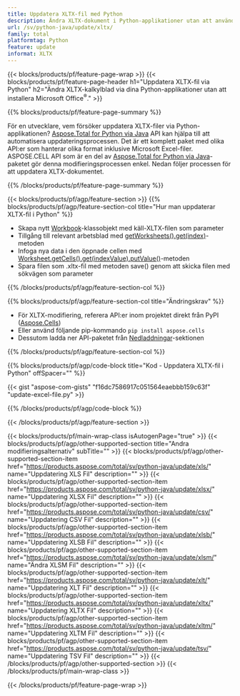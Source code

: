 ```yaml
---
title: Uppdatera XLTX-fil med Python
description: Ändra XLTX-dokument i Python-applikationer utan att använda Microsoft Excel. 
url: /sv/python-java/update/xltx/
family: total
platformtag: Python
feature: update
informat: XLTX
---
```

{{< blocks/products/pf/feature-page-wrap >}}
{{< blocks/products/pf/feature-page-header h1="Uppdatera XLTX-fil via Python" h2="Ändra XLTX-kalkylblad via dina Python-applikationer utan att installera Microsoft Office<sup>&reg;</sup>." >}}

{{% blocks/products/pf/feature-page-summary %}}

För en utvecklare, vem försöker uppdatera XLTX-filer via Python-applikationen? [Aspose.Total for Python via Java](https://products.aspose.com/total/python-java/) API kan hjälpa till att automatisera uppdateringsprocessen. Det är ett komplett paket med olika API:er som hanterar olika format inklusive Microsoft Excel-filer. ASPOSE.CELL API som är en del av [Aspose.Total for Python via Java](https://products.aspose.com/total/python-java/)-paketet gör denna modifieringsprocessen enkel. Nedan följer processen för att uppdatera XLTX-dokumentet.

{{% /blocks/products/pf/feature-page-summary %}}

{{< blocks/products/pf/agp/feature-section >}}
{{% blocks/products/pf/agp/feature-section-col title="Hur man uppdaterar XLTX-fil i Python" %}}

- Skapa nytt [Workbook](https://reference.aspose.com/cells/python-java/asposecells.api/Workbook)-klassobjekt med käll-XLTX-filen som parameter
- Tillgång till relevant arbetsblad med [getWorksheets().get(index)](https://reference.aspose.com/cells/python/asposecells.api/workbook#Worksheets)-metoden
- Infoga nya data i den öppnade cellen med [Worksheet.getCells().get(indexValue).putValue()](https://reference.aspose.com/cells/python/asposecells.api/worksheet#Cells)-metoden
- Spara filen som .xltx-fil med metoden save() genom att skicka filen med sökvägen som parameter

{{% /blocks/products/pf/agp/feature-section-col %}}

{{% blocks/products/pf/agp/feature-section-col title="Ändringskrav" %}}

- För XLTX-modifiering, referera API:er inom projektet direkt från PyPI ([Aspose.Cells](https://pypi.org/project/aspose-cells/))
- Eller använd följande pip-kommando ```pip install aspose.cells``` 
- Dessutom ladda ner API-paketet från [Nedladdningar](https://downloads.aspose.com/cells/python-java)-sektionen

{{% /blocks/products/pf/agp/feature-section-col %}}

{{% blocks/products/pf/agp/code-block title="Kod - Uppdatera XLTX-fil i Python" offSpacer="" %}}

{{< gist "aspose-com-gists" "f16dc7586917c051564eaebbb159c63f" "update-excel-file.py" >}}

{{% /blocks/products/pf/agp/code-block %}}

{{< /blocks/products/pf/agp/feature-section >}}

{{< blocks/products/pf/main-wrap-class isAutogenPage="true" >}}
{{< blocks/products/pf/agp/other-supported-section title="Andra modifieringsalternativ" subTitle="" >}}
{{< blocks/products/pf/agp/other-supported-section-item href="https://products.aspose.com/total/sv/python-java/update/xls/" name="Uppdatering XLS Fil" description="" >}}
{{< blocks/products/pf/agp/other-supported-section-item href="https://products.aspose.com/total/sv/python-java/update/xlsx/" name="Uppdatering XLSX Fil" description="" >}}
{{< blocks/products/pf/agp/other-supported-section-item href="https://products.aspose.com/total/sv/python-java/update/csv/" name="Uppdatering CSV Fil" description="" >}}
{{< blocks/products/pf/agp/other-supported-section-item href="https://products.aspose.com/total/sv/python-java/update/xlsb/" name="Uppdatering XLSB Fil" description="" >}}
{{< blocks/products/pf/agp/other-supported-section-item href="https://products.aspose.com/total/sv/python-java/update/xlsm/" name="Ändra XLSM Fil" description="" >}}
{{< blocks/products/pf/agp/other-supported-section-item href="https://products.aspose.com/total/sv/python-java/update/xlt/" name="Uppdatering XLT Fil" description="" >}}
{{< blocks/products/pf/agp/other-supported-section-item href="https://products.aspose.com/total/sv/python-java/update/xltx/" name="Uppdatering XLTX Fil" description="" >}}
{{< blocks/products/pf/agp/other-supported-section-item href="https://products.aspose.com/total/sv/python-java/update/xltm/" name="Uppdatering XLTM Fil" description="" >}}
{{< blocks/products/pf/agp/other-supported-section-item href="https://products.aspose.com/total/sv/python-java/update/tsv/" name="Uppdatering TSV Fil" description="" >}}
{{< /blocks/products/pf/agp/other-supported-section >}}
{{< /blocks/products/pf/main-wrap-class >}}

{{< /blocks/products/pf/feature-page-wrap >}}